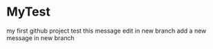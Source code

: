 # MyTest
my first github project test
this message edit in new branch
add a new message in new branch
